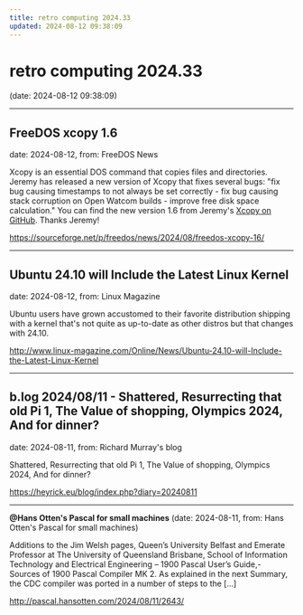 ```yaml
---
title: retro computing 2024.33
updated: 2024-08-12 09:38:09
---
```


# retro computing 2024.33

(date: 2024-08-12 09:38:09)

---

## FreeDOS xcopy 1.6

date: 2024-08-12, from: FreeDOS News

<div class="markdown_content"><p>Xcopy is an essential DOS command that copies files and directories. Jeremy has released a new version of Xcopy that fixes several bugs: "fix bug causing timestamps to not always be set correctly - fix bug causing stack corruption on Open Watcom builds - improve free disk space calculation." You can find the new version 1.6 from Jeremy's <a class="" href="https://github.com/FDOS/xcopy/releases/tag/v1.6" rel="nofollow">Xcopy on GitHub</a>. Thanks Jeremy!</p></div> 

<https://sourceforge.net/p/freedos/news/2024/08/freedos-xcopy-16/>

---

## Ubuntu 24.10 will Include the Latest Linux Kernel

date: 2024-08-12, from: Linux Magazine

<p>Ubuntu users have grown accustomed to their favorite distribution shipping with a kernel that's not quite as up-to-date as other distros but that changes with 24.10.</p> 

<http://www.linux-magazine.com/Online/News/Ubuntu-24.10-will-Include-the-Latest-Linux-Kernel>

---

## b.log 2024/08/11 - Shattered, Resurrecting that old Pi 1, The Value of shopping, Olympics 2024, And for dinner?

date: 2024-08-11, from: Richard Murray's blog

Shattered, Resurrecting that old Pi 1, The Value of shopping, Olympics 2024, And for dinner? 

<https://heyrick.eu/blog/index.php?diary=20240811>

---

**@Hans Otten's Pascal for small machines** (date: 2024-08-11, from: Hans Otten's Pascal for small machines)

Additions to the Jim Welsh pages, Queen’s University Belfast and Emerate Professor at The University of Queensland Brisbane, School of Information Technology and Electrical Engineering &#8211; 1900 Pascal User&#8217;s Guide,- Sources of 1900 Pascal Compiler MK 2. As explained in the next Summary, the CDC compiler was ported in a number of steps to the [&#8230;] 

<http://pascal.hansotten.com/2024/08/11/2643/>

